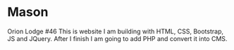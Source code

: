 # Mason
Orion Lodge #46
This is website I am building with HTML, CSS, Bootstrap, JS and JQuery.
After I finish I am going to add PHP and convert it into CMS.
